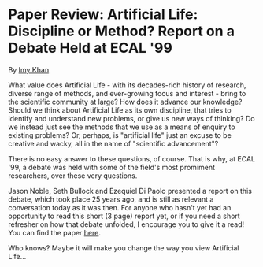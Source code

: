# Paper Review: Artificial Life: Discipline or Method? Report on a Debate Held at ECAL '99 

By [Imy Khan](http://imytk.co.uk)

What value does Artificial Life - with its decades-rich history of research, diverse range of methods, and ever-growing focus and interest - bring to the scientific community at large? How does it advance our knowledge? Should we think about Artificial Life as its own discipline, that tries to identify and understand new problems, or give us new ways of thinking? Do we instead just see the methods that we use as a means of enquiry to existing problems? Or, perhaps, is "artificial life" just an excuse to be creative and wacky, all in the name of "scientific advancement"?

There is no easy answer to these questions, of course. That is why, at ECAL '99, a debate was held with some of the field's most promiment researchers, over these very questions.

Jason Noble, Seth Bullock and Ezequiel Di Paolo presented a report on this debate, which took place 25 years ago, and is still as relevant a conversation today as it was then. For anyone who hasn't yet had an opportunity to read this short (3 page) report yet, or if you need a short refresher on how that debate unfolded, I encourage you to give it a read! You can find the paper [here](https://doi.org/10.1162/106454600568375). 

Who knows? Maybe it will make you change the way you view Artificial Life...
